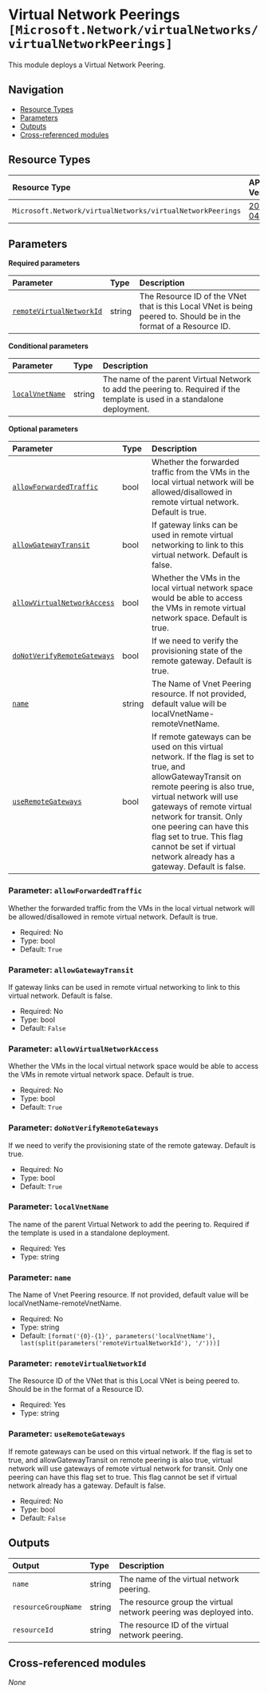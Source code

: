 # Virtual Network Peerings `[Microsoft.Network/virtualNetworks/virtualNetworkPeerings]`

This module deploys a Virtual Network Peering.

## Navigation

- [Resource Types](#Resource-Types)
- [Parameters](#Parameters)
- [Outputs](#Outputs)
- [Cross-referenced modules](#Cross-referenced-modules)

## Resource Types

| Resource Type | API Version |
| :-- | :-- |
| `Microsoft.Network/virtualNetworks/virtualNetworkPeerings` | [2023-04-01](https://learn.microsoft.com/en-us/azure/templates/Microsoft.Network/2023-04-01/virtualNetworks/virtualNetworkPeerings) |

## Parameters

**Required parameters**

| Parameter | Type | Description |
| :-- | :-- | :-- |
| [`remoteVirtualNetworkId`](#parameter-remotevirtualnetworkid) | string | The Resource ID of the VNet that is this Local VNet is being peered to. Should be in the format of a Resource ID. |

**Conditional parameters**

| Parameter | Type | Description |
| :-- | :-- | :-- |
| [`localVnetName`](#parameter-localvnetname) | string | The name of the parent Virtual Network to add the peering to. Required if the template is used in a standalone deployment. |

**Optional parameters**

| Parameter | Type | Description |
| :-- | :-- | :-- |
| [`allowForwardedTraffic`](#parameter-allowforwardedtraffic) | bool | Whether the forwarded traffic from the VMs in the local virtual network will be allowed/disallowed in remote virtual network. Default is true. |
| [`allowGatewayTransit`](#parameter-allowgatewaytransit) | bool | If gateway links can be used in remote virtual networking to link to this virtual network. Default is false. |
| [`allowVirtualNetworkAccess`](#parameter-allowvirtualnetworkaccess) | bool | Whether the VMs in the local virtual network space would be able to access the VMs in remote virtual network space. Default is true. |
| [`doNotVerifyRemoteGateways`](#parameter-donotverifyremotegateways) | bool | If we need to verify the provisioning state of the remote gateway. Default is true. |
| [`name`](#parameter-name) | string | The Name of Vnet Peering resource. If not provided, default value will be localVnetName-remoteVnetName. |
| [`useRemoteGateways`](#parameter-useremotegateways) | bool | If remote gateways can be used on this virtual network. If the flag is set to true, and allowGatewayTransit on remote peering is also true, virtual network will use gateways of remote virtual network for transit. Only one peering can have this flag set to true. This flag cannot be set if virtual network already has a gateway. Default is false. |

### Parameter: `allowForwardedTraffic`

Whether the forwarded traffic from the VMs in the local virtual network will be allowed/disallowed in remote virtual network. Default is true.
- Required: No
- Type: bool
- Default: `True`

### Parameter: `allowGatewayTransit`

If gateway links can be used in remote virtual networking to link to this virtual network. Default is false.
- Required: No
- Type: bool
- Default: `False`

### Parameter: `allowVirtualNetworkAccess`

Whether the VMs in the local virtual network space would be able to access the VMs in remote virtual network space. Default is true.
- Required: No
- Type: bool
- Default: `True`

### Parameter: `doNotVerifyRemoteGateways`

If we need to verify the provisioning state of the remote gateway. Default is true.
- Required: No
- Type: bool
- Default: `True`

### Parameter: `localVnetName`

The name of the parent Virtual Network to add the peering to. Required if the template is used in a standalone deployment.
- Required: Yes
- Type: string

### Parameter: `name`

The Name of Vnet Peering resource. If not provided, default value will be localVnetName-remoteVnetName.
- Required: No
- Type: string
- Default: `[format('{0}-{1}', parameters('localVnetName'), last(split(parameters('remoteVirtualNetworkId'), '/')))]`

### Parameter: `remoteVirtualNetworkId`

The Resource ID of the VNet that is this Local VNet is being peered to. Should be in the format of a Resource ID.
- Required: Yes
- Type: string

### Parameter: `useRemoteGateways`

If remote gateways can be used on this virtual network. If the flag is set to true, and allowGatewayTransit on remote peering is also true, virtual network will use gateways of remote virtual network for transit. Only one peering can have this flag set to true. This flag cannot be set if virtual network already has a gateway. Default is false.
- Required: No
- Type: bool
- Default: `False`


## Outputs

| Output | Type | Description |
| :-- | :-- | :-- |
| `name` | string | The name of the virtual network peering. |
| `resourceGroupName` | string | The resource group the virtual network peering was deployed into. |
| `resourceId` | string | The resource ID of the virtual network peering. |

## Cross-referenced modules

_None_
